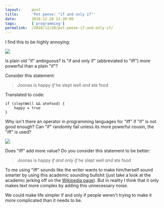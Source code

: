 ```yaml
---
layout:     post
title:      'Pet peeve: "if and only if"'
date:       2018-12-28 11:20:00
tags:       ['programming']
permalink:  /2018/12/28/pet-peeve-if-and-only-if/
---
```


I find this to be highly annoying:

![](/images/2018/if-and-only-if.png)

Is plain old "if" ambiguous? Is "if and only if" (abbreviated to "iff") more powerful than
a plain "if"?

Consider this statement:

> Joonas is happy *if* he slept well *and* ate food

Translated to code:

	if (sleptWell && ateFood) {
		happy = true
	}

Why isn't there an operator in programming languages for "iff" if "if" is not good enough?
Can "if" randomly fail unless its more powerful cousin, the "iff" is used?

![](/images/2018/if-and-only-if-to-the-rescue.jpg)

Does "iff" add more value? Do you consider this statement to be better:

> Joonas is happy *if and only if* he slept well *and* ate food

To me using "iff" sounds like the writer wants to make him/herself sound smarter by using
this academic sounding bullshit (just take a look at the academic jerking off on the
[Wikipedia page](https://en.wikipedia.org/wiki/If_and_only_if)). But in reality I think
that it only makes text more complex by adding this unnecessary noise.

We could make life simpler if and only if people weren't trying to make it more
complicated than it needs to be.
